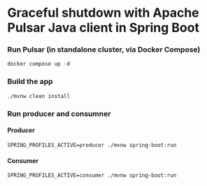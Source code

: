 # Graceful shutdown with Apache Pulsar Java client in Spring Boot

### Run Pulsar (in standalone cluster, via Docker Compose)

```shell
docker compose up -d
```

### Build the app

```shell
./mvnw clean install
```

### Run producer and consumner

#### Producer

```shell
SPRING_PROFILES_ACTIVE=producer ./mvnw spring-boot:run
```

#### Consumer

```shell
SPRING_PROFILES_ACTIVE=consumer ./mvnw spring-boot:run
```
